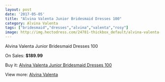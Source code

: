 ```yaml
---
layout: post
date: '2017-05-05'
title: "Alvina Valenta Junior Bridesmaid Dresses 100"
category: Alvina Valenta
tags: ["bridesmaid","dresses","alvina","valenta","rosy"]
image: http://img.hectodress.com/24781-thickbox_default/alvina-valenta-junior-bridesmaid-dresses-100.jpg
---
```

Alvina Valenta Junior Bridesmaid Dresses 100

On Sales: **$189.99**
<a href="https://www.hectodress.com/alvina-valenta/11363-alvina-valenta-junior-bridesmaid-dresses-100.html"><amp-img layout="responsive" width="600" height="600" src="//img.hectodress.com/24781-thickbox_default/alvina-valenta-junior-bridesmaid-dresses-100.jpg" alt="Alvina Valenta Junior Bridesmaid Dresses 100 0" /></a>
<a href="https://www.hectodress.com/alvina-valenta/11363-alvina-valenta-junior-bridesmaid-dresses-100.html"><amp-img layout="responsive" width="600" height="600" src="//img.hectodress.com/24782-thickbox_default/alvina-valenta-junior-bridesmaid-dresses-100.jpg" alt="Alvina Valenta Junior Bridesmaid Dresses 100 1" /></a>

Buy it: [Alvina Valenta Junior Bridesmaid Dresses 100](https://www.hectodress.com/alvina-valenta/11363-alvina-valenta-junior-bridesmaid-dresses-100.html "Alvina Valenta Junior Bridesmaid Dresses 100")

View more: [Alvina Valenta](https://www.hectodress.com/180-alvina-valenta "Alvina Valenta")